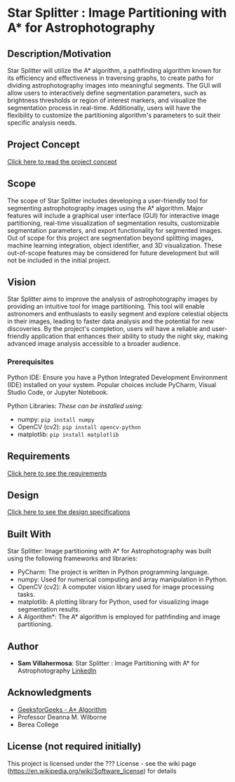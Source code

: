 # Star Splitter : Image Partitioning with A* for Astrophotography
## Description/Motivation

Star Splitter will utilize the A* algorithm, a pathfinding algorithm known for its efficiency and effectiveness in traversing graphs, to create paths for dividing astrophotography images into meaningful segments. The GUI will allow users to interactively define segmentation parameters, such as brightness thresholds or region of interest markers, and visualize the segmentation process in real-time. Additionally, users will have the flexibility to customize the partitioning algorithm's parameters to suit their specific analysis needs.

## Project Concept
[Click here to read the project concept](/concept.md)

## Scope

The scope of Star Splitter includes developing a user-friendly tool for segmenting astrophotography images using the A* algorithm. Major features will include a graphical user interface (GUI) for interactive image partitioning, real-time visualization of segmentation results, customizable segmentation parameters, and export functionality for segmented images. Out of scope for this project are segmentation beyond splitting images, machine learning integration, object identifier, and 3D visualization. These out-of-scope features may be considered for future development but will not be included in the initial project.


## Vision

Star Splitter aims to improve the analysis of astrophotography images by providing an intuitive tool for image partitioning. This tool will enable astronomers and enthusiasts to easily segment and explore celestial objects in their images, leading to faster data analysis and the potential for new discoveries. By the project's completion, users will have a reliable and user-friendly application that enhances their ability to study the night sky, making advanced image analysis accessible to a broader audience.


### Prerequisites

Python IDE: Ensure you have a Python Integrated Development Environment (IDE) installed on your system. Popular choices include PyCharm, Visual Studio Code, or Jupyter Notebook.

Python Libraries:
*These can be installed using:*
- numpy: `pip install numpy`
- OpenCV (cv2): 
`pip install opencv-python`
- matplotlib: 
`pip install matplotlib`

## Requirements

[Click here to see the requirements](/requirements.md)

## Design
[Click here to see the design specifications](/design.md)


## Built With

Star Splitter: Image partitioning with A* for Astrophotography was built using the following frameworks and libraries:

- PyCharm: The project is written in Python programming language.
- numpy: Used for numerical computing and array manipulation in Python.
- OpenCV (cv2): A computer vision library used for image processing tasks.
- matplotlib: A plotting library for Python, used for visualizing image segmentation results.
- A Algorithm*: The A* algorithm is employed for pathfinding and image partitioning.

## Author

- **Sam Villahermosa**: Star Splitter : Image Partitioning with A* for Astrophotography [LinkedIn](https://www.linkedin.com/in/samvillahermosa/)

## Acknowledgments

- [GeeksforGeeks - A* Algorithm](https://www.geeksforgeeks.org/a-search-algorithm/)
- Professor Deanna M. Wilborne 
- Berea College

## License (not required initially)

This project is licensed under the ??? License - see the wiki page (https://en.wikipedia.org/wiki/Software_license) for details

